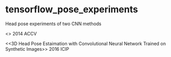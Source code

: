 # tensorflow_pose_experiments

Head pose experiments of two CNN methods

<<Real-time head orientation from a monocular camera using deep neural network>> 2014 ACCV

<<3D Head Pose Estaimation with Convolutional Neural Network Trained on Synthetic Images>> 2016 ICIP
